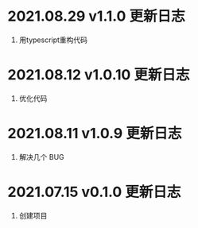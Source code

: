 # 2021.08.29 v1.1.0 更新日志

1. 用typescript重构代码

# 2021.08.12 v1.0.10 更新日志

1. 优化代码

# 2021.08.11 v1.0.9 更新日志

1. 解决几个 BUG

# 2021.07.15 v0.1.0 更新日志

1. 创建项目
